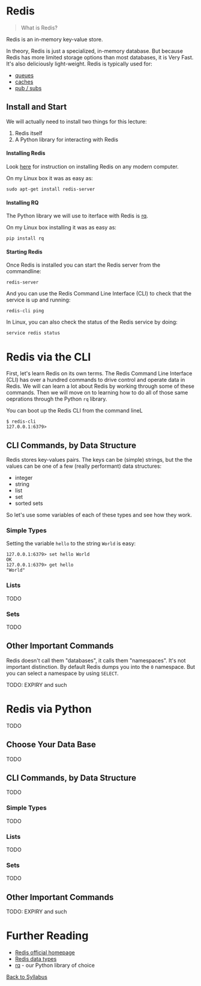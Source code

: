# Redis

>  What is Redis?

Redis is an in-memory key-value store.

In theory, Redis is just a specialized, in-memory database. But because Redis has more limited storage options than most databases, it is Very Fast. It's also deliciously light-weight. Redis is typically used for:

* [queues](https://en.wikipedia.org/wiki/Queueing_theory)
* [caches](https://en.wikipedia.org/wiki/Cache_(computing))
* [pub / subs](https://en.wikipedia.org/wiki/Publish%E2%80%93subscribe_pattern)

## Install and Start

We will actually need to install two things for this lecture:

1. Redis itself
2. A Python library for interacting with Redis

#### Installing Redis

Look [here](https://redis.io/topics/quickstart) for instruction on installing Redis on any modern computer.

On my Linux box it was as easy as:

    sudo apt-get install redis-server

#### Installing RQ

The Python library we will use to iterface with Redis is [rq](https://python-rq.org/).

On my Linux box installing it was as easy as:

    pip install rq

#### Starting Redis

Once Redis is installed you can start the Redis server from the commandline:

    redis-server

And you can use the Redis Command Line Interface (CLI) to check that the service is up and running:

    redis-cli ping

In Linux, you can also check the status of the Redis service by doing:

    service redis status


# Redis via the CLI

First, let's learn Redis on its own terms. The Redis Command Line Interface (CLI) has over a hundred commands to drive control and operate data in Redis. We will can learn a lot about Redis by working through some of these commands. Then we will move on to learning how to do all of those same oeprations through the Python `rq` library.

You can boot up the Redis CLI from the command lineL

    $ redis-cli
    127.0.0.1:6379>

## CLI Commands, by Data Structure

Redis stores key-values pairs. The keys can be (simple) strings, but the the values can be one of a few (really performant) data structures:

* integer
* string
* list
* set
* sorted sets

So let's use some variables of each of these types and see how they work.

### Simple Types

Setting the variable `hello` to the string `World` is easy:

    127.0.0.1:6379> set hello World
    OK
    127.0.0.1:6379> get hello
    "World"


### Lists

TODO

### Sets

TODO

## Other Important Commands

Redis doesn't call them "databases", it calls them "namespaces". It's not important distinction. By default Redis dumps you into the `0` namespace. But you can select a namespace by using `SELECT`.

TODO: EXPIRY and such


# Redis via Python

TODO

## Choose Your Data Base

TODO

## CLI Commands, by Data Structure

TODO

### Simple Types

TODO

### Lists

TODO

### Sets

TODO

## Other Important Commands

TODO: EXPIRY and such


# Further Reading

 * [Redis official homepage](https://redis.io/)
 * [Redis data types](https://redis.io/topics/data-types-intro)
 * [rq](https://python-rq.org/) - our Python library of choice
 
[Back to Syllabus](../../README.md)
